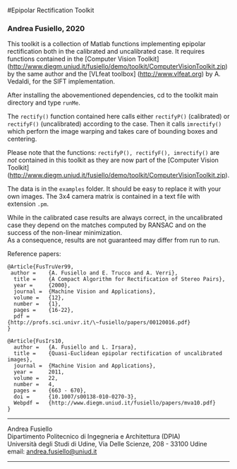 
#Epipolar Rectification Toolkit

### Andrea Fusiello, 2020

This toolkit is a collection of Matlab functions implementing
epipolar rectification both in the calibrated and uncalibrated
case.  It requires functions contained in the [Computer Vision
Toolkit]
(http://www.diegm.uniud.it/fusiello/demo/toolkit/ComputerVisionToolkit.zip)
by the same author and the [VLfeat toolbox] (http://www.vlfeat.org)
by A. Vedaldi, for the SIFT implementation.

After installing the abovementioned dependencies, cd to the
toolkit main directory and type `runMe`.

The `rectify()` function contained here calls either
`rectifyP()` (calibrated) or `rectifyF()` (uncalibrated) according to
the case. Then it calls `imrectify()` which perforn the image
warping and takes care of bounding boxes and centering.

Please note that the functions: `rectifyP(), rectifyF(),
imrectify()` are *not* contained in this toolkit as they are now
part of the [Computer Vision Toolkit]
(http://www.diegm.uniud.it/fusiello/demo/toolkit/ComputerVisionToolkit.zip).

The data is in the `examples` folder. It should be easy to
replace it with your own images. The 3x4 camera matrix
is contained in a text file with extension `.pm`.

While in the calibrated case results are always correct, 
in the uncalibrated case they depend on the matches computed
by RANSAC and on the success of the non-linear minimization.  
As a consequence, results are not guaranteed may differ from
run to run.

Reference papers:

	@Article{FusTruVer99,
	 author = 	 {A. Fusiello and E. Trucco and A. Verri},
	  title = 	 {A Compact Algorithm for Rectification of Stereo Pairs},
	  year = 	 {2000},
	  journal =  {Machine Vision and Applications},
	  volume = 	 {12},
	  number = 	 {1},
	  pages = 	 {16-22},
	  pdf =      {http://profs.sci.univr.it/\~fusiello/papers/00120016.pdf}
	}

	@Article{FusIrs10,
	  author =	 {A. Fusiello and L. Irsara},
	  title =	 {Quasi-Euclidean epipolar rectification of uncalibrated images},
	  journal =	 {Machine Vision and Applications},
	  year =	 2011,
	  volume =	 22,
	  number =	 4,
	  pages =	 {663 - 670},
	  doi =		 {10.1007/s00138-010-0270-3},
	  Webpdf =	 {http://www.diegm.uniud.it/fusiello/papers/mva10.pdf}
	}
	


---
Andrea Fusiello                
Dipartimento Politecnico di Ingegneria e Architettura (DPIA)  
Università degli Studi di Udine, Via Delle Scienze, 208 - 33100 Udine  
email: <andrea.fusiello@uniud.it>

---
